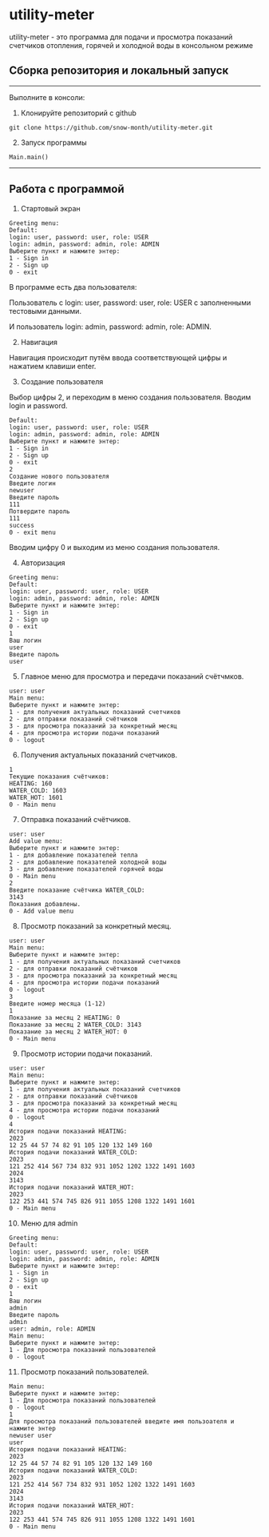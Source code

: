 # utility-meter
utility-meter - это программа для подачи и просмотра 
показаний счетчиков отопления, горячей и холодной воды в 
консольном режиме

## Сборка репозитория и локальный запуск
___
Выполните в консоли:

1. Клонируйте репозиторий с github

`git clone https://github.com/snow-month/utility-meter.git`

2. Запуск программы

`Main.main()`

---

## Работа с программой
1. Стартовый экран

```
Greeting menu:
Default:
login: user, password: user, role: USER
login: admin, password: admin, role: ADMIN
Выберите пункт и нажмите энтер:
1 - Sign in
2 - Sign up
0 - exit
```
В программе есть два пользователя:

Пользователь с login: user, password: user, role: USER с заполненными тестовыми данными.

И пользователь login: admin, password: admin, role: ADMIN.

2. Навигация

Навигация происходит путём ввода соответствующей цифры и нажатием клавиши enter.

3. Создание пользователя

Выбор цифры 2, и переходим в меню создания пользователя.
Вводим login и password.

```
Default:
login: user, password: user, role: USER
login: admin, password: admin, role: ADMIN
Выберите пункт и нажмите энтер:
1 - Sign in
2 - Sign up
0 - exit
2
Создание нового пользователя
Введите логин
newuser
Введите пароль
111
Потвердите пароль
111
success
0 - exit menu
```
Вводим цифру 0 и выходим из меню создания пользователя.

4. Авторизация

```
Greeting menu:
Default:
login: user, password: user, role: USER
login: admin, password: admin, role: ADMIN
Выберите пункт и нажмите энтер:
1 - Sign in
2 - Sign up
0 - exit
1
Ваш логин
user
Введите пароль
user
```
5. Главное меню для просмотра и передачи показаний счётчмков.

```
user: user
Main menu:
Выберите пункт и нажмите энтер:
1 - для получения актуальных показаний счетчиков
2 - для отправки показаний счётчиков
3 - для просмотра показаний за конкретный месяц
4 - для просмотра истории подачи показаний
0 - logout
```
6. Получения актуальных показаний счетчиков.
```
1
Текущие показания счётчиков:
HEATING: 160
WATER_COLD: 1603
WATER_HOT: 1601
0 - Main menu
```
7. Отправка показаний счётчиков.
```
user: user
Add value menu:
Выберите пункт и нажмите энтер:
1 - для добавление показателей тепла
2 - для добавление показателей холодной воды
3 - для добавление показателей горячей воды
0 - Main menu
2
Введите показание счётчика WATER_COLD:
3143
Показания добавлены.
0 - Add value menu
```
8. Просмотр показаний за конкретный месяц.
```
user: user
Main menu:
Выберите пункт и нажмите энтер:
1 - для получения актуальных показаний счетчиков
2 - для отправки показаний счётчиков
3 - для просмотра показаний за конкретный месяц
4 - для просмотра истории подачи показаний
0 - logout
3
Введите номер месяца (1-12)
1
Показание за месяц 2 HEATING: 0
Показание за месяц 2 WATER_COLD: 3143
Показание за месяц 2 WATER_HOT: 0
0 - Main menu
```
9. Просмотр истории подачи показаний.
```
user: user
Main menu:
Выберите пункт и нажмите энтер:
1 - для получения актуальных показаний счетчиков
2 - для отправки показаний счётчиков
3 - для просмотра показаний за конкретный месяц
4 - для просмотра истории подачи показаний
0 - logout
4
История подачи показаний HEATING:
2023
12 25 44 57 74 82 91 105 120 132 149 160 
История подачи показаний WATER_COLD:
2023
121 252 414 567 734 832 931 1052 1202 1322 1491 1603 
2024
3143 
История подачи показаний WATER_HOT:
2023
122 253 441 574 745 826 911 1055 1208 1322 1491 1601 
0 - Main menu
```
10. Меню для admin
```
Greeting menu:
Default:
login: user, password: user, role: USER
login: admin, password: admin, role: ADMIN
Выберите пункт и нажмите энтер:
1 - Sign in
2 - Sign up
0 - exit
1
Ваш логин
admin
Введите пароль
admin
user: admin, role: ADMIN
Main menu:
Выберите пункт и нажмите энтер:
1 - Для просмотра показаний пользователей
0 - logout
```
11. Просмотр показаний пользователей.
```
Main menu:
Выберите пункт и нажмите энтер:
1 - Для просмотра показаний пользователей
0 - logout
1
Для просмотра показаний пользователей введите имя пользоателя и нажмите энтер
newuser user 
user
История подачи показаний HEATING:
2023
12 25 44 57 74 82 91 105 120 132 149 160 
История подачи показаний WATER_COLD:
2023
121 252 414 567 734 832 931 1052 1202 1322 1491 1603 
2024
3143 
История подачи показаний WATER_HOT:
2023
122 253 441 574 745 826 911 1055 1208 1322 1491 1601 
0 - Main menu
```
